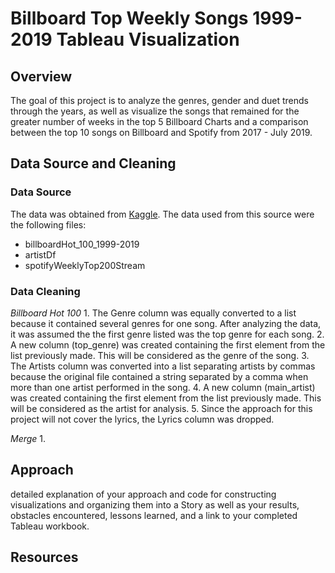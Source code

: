 # Billboard Top Weekly Songs 1999-2019 Tableau Visualization

## Overview

The goal of this project is to analyze the genres, gender and duet trends through the years, as well as visualize the songs that remained for the greater number of weeks in the top 5 Billboard Charts and a comparison between the top 10 songs on Billboard and Spotify from 2017 - July 2019.


## Data Source and Cleaning

### Data Source

The data was obtained from [Kaggle](https://www.kaggle.com/danield2255/data-on-songs-from-billboard-19992019). The data used from this source were the following files:
* billboardHot_100_1999-2019
* artistDf
* spotifyWeeklyTop200Stream

### Data Cleaning

*Billboard Hot 100*
    1. The Genre column was equally converted to a list because it contained several genres for one song. After analyzing the data, it was assumed the the first genre listed was the top genre for each song.
    2. A new column (top_genre) was created containing the first element from the list previously made. This will be considered as the genre of the song.
    3. The Artists column was converted into a list separating artists by commas because the original file contained a string separated by a comma when more than one artist performed in the song.
    4. A new column (main_artist) was created containing the first element from the list previously made. This will be considered as the artist for analysis.
    5. Since the approach for this project will not cover the lyrics, the Lyrics column was dropped.
    
*Merge*
    1. 


## Approach

detailed explanation of your approach and code for constructing visualizations and organizing them into a Story as well as your results, obstacles encountered, lessons learned, and a link to your completed Tableau workbook.



## Resources


